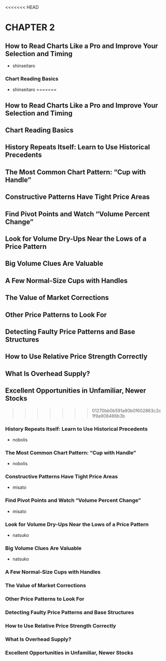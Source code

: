 <<<<<<< HEAD
# CHAPTER 2
## How to Read Charts Like a Pro and Improve Your Selection and Timing
- shinseitaro
 
### Chart Reading Basics
- shinseitaro
=======
## How to Read Charts Like a Pro and Improve Your Selection and Timing

## Chart Reading Basics

## History Repeats Itself: Learn to Use Historical Precedents

## The Most Common Chart Pattern: “Cup with Handle”

## Constructive Patterns Have Tight Price Areas

## Find Pivot Points and Watch “Volume Percent Change”

## Look for Volume Dry-Ups Near the Lows of a Price Pattern

## Big Volume Clues Are Valuable

## A Few Normal-Size Cups with Handles

## The Value of Market Corrections

## Other Price Patterns to Look For

## Detecting Faulty Price Patterns and Base Structures


## How to Use Relative Price Strength Correctly

## What Is Overhead Supply?

## Excellent Opportunities in Unfamiliar, Newer Stocks
>>>>>>> 01270bb0b591a90b0f602863c2c1f9a908486b3b

### History Repeats Itself: Learn to Use Historical Precedents
- nobolis

### The Most Common Chart Pattern: “Cup with Handle”
- nobolis

### Constructive Patterns Have Tight Price Areas
- misato

### Find Pivot Points and Watch “Volume Percent Change”
- misato

### Look for Volume Dry-Ups Near the Lows of a Price Pattern
- natsuko

### Big Volume Clues Are Valuable
- natsuko

### A Few Normal-Size Cups with Handles

### The Value of Market Corrections

### Other Price Patterns to Look For

### Detecting Faulty Price Patterns and Base Structures

### How to Use Relative Price Strength Correctly

### What Is Overhead Supply?

### Excellent Opportunities in Unfamiliar, Newer Stocks
